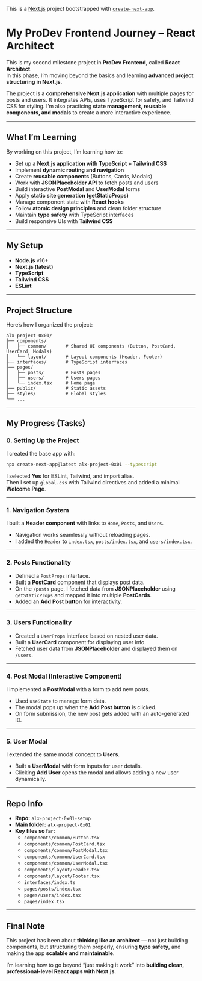 This is a [Next.js](https://nextjs.org) project bootstrapped with [`create-next-app`](https://nextjs.org/docs/pages/api-reference/create-next-app).

# My ProDev Frontend Journey – React Architect

This is my second milestone project in **ProDev Frontend**, called **React Architect**.  
In this phase, I’m moving beyond the basics and learning **advanced project structuring in Next.js**.

The project is a **comprehensive Next.js application** with multiple pages for posts and users. It integrates APIs, uses TypeScript for safety, and Tailwind CSS for styling. I’m also practicing **state management, reusable components, and modals** to create a more interactive experience.

---

## What I’m Learning

By working on this project, I’m learning how to:

- Set up a **Next.js application with TypeScript + Tailwind CSS**
- Implement **dynamic routing and navigation**
- Create **reusable components** (Buttons, Cards, Modals)
- Work with **JSONPlaceholder API** to fetch posts and users
- Build interactive **PostModal** and **UserModal** forms
- Apply **static site generation (getStaticProps)**
- Manage component state with **React hooks**
- Follow **atomic design principles** and clean folder structure
- Maintain **type safety** with TypeScript interfaces
- Build responsive UIs with **Tailwind CSS**

---

## My Setup

- **Node.js** v16+
- **Next.js (latest)**
- **TypeScript**
- **Tailwind CSS**
- **ESLint**

---

## Project Structure

Here’s how I organized the project:

```
alx-project-0x01/
├── components/
│   ├── common/       # Shared UI components (Button, PostCard, UserCard, Modals)
│   └── layout/       # Layout components (Header, Footer)
├── interfaces/       # TypeScript interfaces
├── pages/
│   ├── posts/        # Posts pages
│   ├── users/        # Users pages
│   └── index.tsx     # Home page
├── public/           # Static assets
├── styles/           # Global styles
└── ...
```

---

## My Progress (Tasks)

### 0. Setting Up the Project

I created the base app with:

```bash
npx create-next-app@latest alx-project-0x01 --typescript
```

I selected **Yes** for ESLint, Tailwind, and import alias.  
Then I set up `global.css` with Tailwind directives and added a minimal **Welcome Page**.

---

### 1. Navigation System

I built a **Header component** with links to `Home`, `Posts`, and `Users`.

- Navigation works seamlessly without reloading pages.
- I added the `Header` to `index.tsx`, `posts/index.tsx`, and `users/index.tsx`.

---

### 2. Posts Functionality

- Defined a `PostProps` interface.
- Built a **PostCard** component that displays post data.
- On the `/posts` page, I fetched data from **JSONPlaceholder** using `getStaticProps` and mapped it into multiple **PostCards**.
- Added an **Add Post button** for interactivity.

---

### 3. Users Functionality

- Created a `UserProps` interface based on nested user data.
- Built a **UserCard** component for displaying user info.
- Fetched user data from **JSONPlaceholder** and displayed them on `/users`.

---

### 4. Post Modal (Interactive Component)

I implemented a **PostModal** with a form to add new posts.

- Used `useState` to manage form data.
- The modal pops up when the **Add Post button** is clicked.
- On form submission, the new post gets added with an auto-generated ID.

---

### 5. User Modal

I extended the same modal concept to **Users**.

- Built a **UserModal** with form inputs for user details.
- Clicking **Add User** opens the modal and allows adding a new user dynamically.

---

## Repo Info

- **Repo:** `alx-project-0x01-setup`
- **Main folder:** `alx-project-0x01`
- **Key files so far:**
  - `components/common/Button.tsx`
  - `components/common/PostCard.tsx`
  - `components/common/PostModal.tsx`
  - `components/common/UserCard.tsx`
  - `components/common/UserModal.tsx`
  - `components/layout/Header.tsx`
  - `components/layout/Footer.tsx`
  - `interfaces/index.ts`
  - `pages/posts/index.tsx`
  - `pages/users/index.tsx`
  - `pages/index.tsx`

---

## Final Note

This project has been about **thinking like an architect** — not just building components, but structuring them properly, ensuring **type safety**, and making the app **scalable and maintainable**.

I’m learning how to go beyond “just making it work” into **building clean, professional-level React apps with Next.js**.
